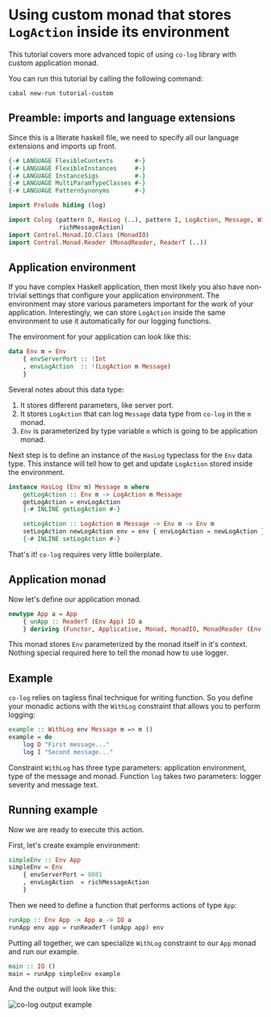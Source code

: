 # Using custom monad that stores `LogAction` inside its environment

This tutorial covers more advanced topic of using `co-log` library with custom
application monad.

You can run this tutorial by calling the following command:

```shell
cabal new-run tutorial-custom
```

## Preamble: imports and language extensions

Since this is a literate haskell file, we need to specify all our language
extensions and imports up front.

```haskell
{-# LANGUAGE FlexibleContexts      #-}
{-# LANGUAGE FlexibleInstances     #-}
{-# LANGUAGE InstanceSigs          #-}
{-# LANGUAGE MultiParamTypeClasses #-}
{-# LANGUAGE PatternSynonyms       #-}

import Prelude hiding (log)

import Colog (pattern D, HasLog (..), pattern I, LogAction, Message, WithLog, log,
              richMessageAction)
import Control.Monad.IO.Class (MonadIO)
import Control.Monad.Reader (MonadReader, ReaderT (..))
```

## Application environment

If you have complex Haskell application, then most likely you also have
non-trivial settings that configure your application environment. The
environment may store various parameters important for the work of your application.
Interestingly, we can store `LogAction` inside the same environment to use it
automatically for our logging functions.

The environment for your application can look like this:

```haskell
data Env m = Env
    { envServerPort :: !Int
    , envLogAction  :: !(LogAction m Message)
    }
```

Several notes about this data type:

1. It stores different parameters, like server port.
2. It stores `LogAction` that can log `Message` data type from `co-log` in the
   `m` monad.
3. `Env` is parameterized by type variable `m` which is going to be application
   monad.

Next step is to define an instance of the `HasLog` typeclass for the `Env` data
type. This instance will tell how to get and update `LogAction` stored inside
the environment.

```haskell
instance HasLog (Env m) Message m where
    getLogAction :: Env m -> LogAction m Message
    getLogAction = envLogAction
    {-# INLINE getLogAction #-}

    setLogAction :: LogAction m Message -> Env m -> Env m
    setLogAction newLogAction env = env { envLogAction = newLogAction }
    {-# INLINE setLogAction #-}
```

That's it! `co-log` requires very little boilerplate.

## Application monad

Now let's define our application monad.

```haskell
newtype App a = App
    { unApp :: ReaderT (Env App) IO a
    } deriving (Functor, Applicative, Monad, MonadIO, MonadReader (Env App))
```

This monad stores `Env` parameterized by the monad itself in it's context.
Nothing special required here to tell the monad how to use logger.

## Example

`co-log` relies on tagless final technique for writing function. So you define
your monadic actions with the `WithLog` constraint that allows you to perform
logging:

```haskell
example :: WithLog env Message m => m ()
example = do
    log D "First message..."
    log I "Second message..."
```

Constraint `WithLog` has three type parameters: application environment, type of
the message and monad. Function `log` takes two parameters: logger severity and
message text.

## Running example

Now we are ready to execute this action.

First, let's create example environment:

```haskell
simpleEnv :: Env App
simpleEnv = Env
    { envServerPort = 8081
    , envLogAction  = richMessageAction
    }
```

Then we need to define a function that performs actions of type `App`:

```haskell
runApp :: Env App -> App a -> IO a
runApp env app = runReaderT (unApp app) env
```

Putting all together, we can specialize `WithLog` constraint to our `App` monad
and run our example.

```haskell
main :: IO ()
main = runApp simpleEnv example
```

And the output will look like this:

![co-log output example](https://user-images.githubusercontent.com/8126674/71579355-1b804780-2af4-11ea-97eb-3f220011fd8d.png)
